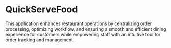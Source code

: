 # QuickServeFood
This application enhances restaurant operations by centralizing order processing, optimizing workflow, and ensuring a smooth and efficient dining experience for customers while empowering staff with an intuitive tool for order tracking and management.
